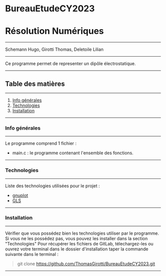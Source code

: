 # BureauEtudeCY2023
# Résolution Numériques
***
Schemann Hugo, Girotti Thomas, Deletoile Lilian
***
Ce programme permet de representer un dipôle électrostatique.  
***
## Table des matières 
***
1. [Info générales](#info-générales)
2. [Technologies](#technologies)
3. [Installation](#installation)
***
### Info générales 
***
Le programme comprend 1 fichier :  
 - main.c : le programme contenant l'ensemble des fonctions.  
***
### Technologies 
***
Liste des technologies utilisées pour le projet :  
 - [gnuplot](http://gnuplot.info)  
 - [GLS](https://www.gnu.org/software/gsl/)  
***
### Installation 
***
Vérifier que vous possédez bien les technologies utiliser par le programme.  
Si vous ne les possédez pas, vous pouvez les installer dans la section "Technologies"
Pour récupérer les fichiers de GitLab, télechargez-les ou ouvrez votre terminal dans le dossier d'installation taper la commande suivante dans le terminal :  
> git clone https://github.com/ThomasGirotti/BureauEtudeCY2023.git  
***
